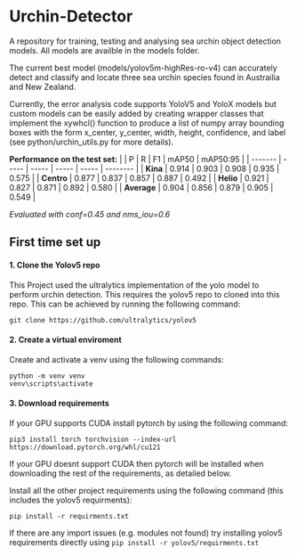 # Urchin-Detector
A repository for training, testing and analysing sea urchin object detection models. All models are availble in the models folder.

The current best model (models/yolov5m-highRes-ro-v4) can accurately detect and classify and locate three sea urchin species found in Austrailia and New Zealand.

Currently, the error analysis code supports YoloV5 and YoloX models but custom models can be easily added by creating wrapper classes that implement the xywhcl() function to produce a list of numpy array bounding boxes with the form x_center, y_center, width, height, confidence, and label (see python/urchin_utils.py for more details).

**Performance on the test set:**
|         | P     | R     | F1    | mAP50 | mAP50:95 |
| ------- | ----- | ----- | ----- | ----- | -------- |
| **Kina**    | 0.914 | 0.903 | 0.908 | 0.935 | 0.575    |
| **Centro**  | 0.877 | 0.837 | 0.857 | 0.887 | 0.492    |
| **Helio**   | 0.921 | 0.827 | 0.871 | 0.892 | 0.580    |
| **Average** | 0.904 | 0.856 | 0.879 | 0.905 | 0.549    |

*Evaluated with conf=0.45 and nms_iou=0.6*


## First time set up

#### 1. Clone the Yolov5 repo
This Project used the ultralytics implementation of the yolo model to perform urchin detection. This requires the yolov5 repo to cloned into this repo. This can be achieved by running the following command:

```
git clone https://github.com/ultralytics/yolov5
```
#### 2. Create a virtual enviroment
Create and activate a venv using the following commands:
```
python -m venv venv
venv\scripts\activate
```
#### 3. Download requirements
If your GPU supports CUDA install pytorch by using the following command:
```
pip3 install torch torchvision --index-url https://download.pytorch.org/whl/cu121
```
If your GPU doesnt support CUDA then pytorch will be installed when downloading the rest of the requirements, as detailed below. 

Install all the other project requirements using the following command (this includes the yolov5 requirments):
```
pip install -r requirments.txt
```
If there are any import issues (e.g. modules not found) try installing yolov5 requirements directly using ```pip install -r yolov5/requirments.txt```



### 